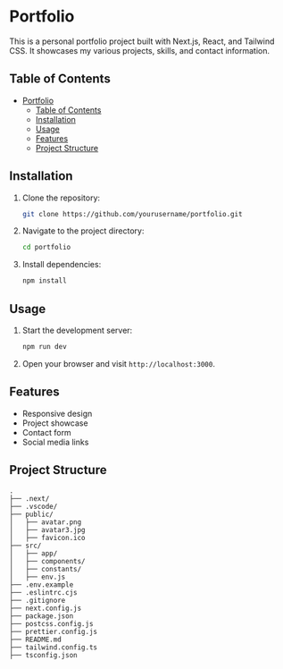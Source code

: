# Portfolio

This is a personal portfolio project built with Next.js, React, and Tailwind
CSS. It showcases my various projects, skills, and contact information.

## Table of Contents

- [Portfolio](#portfolio)
  - [Table of Contents](#table-of-contents)
  - [Installation](#installation)
  - [Usage](#usage)
  - [Features](#features)
  - [Project Structure](#project-structure)

## Installation

1. Clone the repository:
   ```sh
   git clone https://github.com/yourusername/portfolio.git
   ```
2. Navigate to the project directory:
   ```sh
   cd portfolio
   ```
3. Install dependencies:
   ```sh
   npm install
   ```

## Usage

1. Start the development server:
   ```sh
   npm run dev
   ```
2. Open your browser and visit `http://localhost:3000`.

## Features

- Responsive design
- Project showcase
- Contact form
- Social media links

## Project Structure

```plaintext
.
├── .next/
├── .vscode/
├── public/
│   ├── avatar.png
│   ├── avatar3.jpg
│   ├── favicon.ico
├── src/
│   ├── app/
│   ├── components/
│   ├── constants/
│   ├── env.js
├── .env.example
├── .eslintrc.cjs
├── .gitignore
├── next.config.js
├── package.json
├── postcss.config.js
├── prettier.config.js
├── README.md
├── tailwind.config.ts
├── tsconfig.json
```
